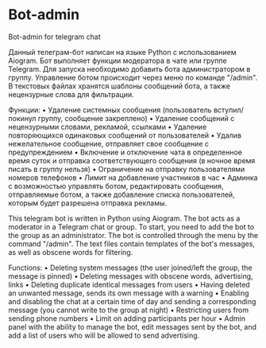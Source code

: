 # Bot-admin
Bot-admin for telegram chat

Данный телеграм-бот написан на языке Python с использованием Aiogram. Бот выполняет функции модератора в чате или группе Telegram. Для запуска необходимо добавить бота администратором в группу. Управление ботом происходит через меню по команде "/admin". В текстовых файлах хранятся шаблоны сообщений бота, а также нецензурные слова для фильтрации.

Функции:
  • Удаление системных сообщения (пользователь вступил/покинул группу, сообщение закреплено)
  • Удаление сообщений с нецензурными словами, рекламой, ссылками
  • Удаление повторяющихся одинаковых сообщений от пользователей
  • Удалив нежелательное сообщение, отправляет свое сообщение с предупреждением
  • Включение и отключение чата в определенное время суток и отправка соответствующего сообщения (в ночное время писать в группу нельзя)
  • Ограничение на отправку пользователями номеров телефонов
  • Лимит на добавление участников в час
  • Админка с возможностью управлять ботом, редактировать сообщения, отправляемые ботом, а также добавление списка пользователей, которым будет разрешена отправка рекламы.




This telegram bot is written in Python using Aiogram. The bot acts as a moderator in a Telegram chat or group. To start, you need to add the bot to the group as an administrator. The bot is controlled through the menu by the command "/admin". The text files contain templates of the bot's messages, as well as obscene words for filtering.

Functions:
  • Deleting system messages (the user joined/left the group, the message is pinned)
  • Deleting messages with obscene words, advertising, links
  • Deleting duplicate identical messages from users
  • Having deleted an unwanted message, sends its own message with a warning
  • Enabling and disabling the chat at a certain time of day and sending a corresponding message (you cannot write to the group at night)
  • Restricting users from sending phone numbers
  • Limit on adding participants per hour
  • Admin panel with the ability to manage the bot, edit messages sent by the bot, and add a list of users who will be allowed to send advertising.
